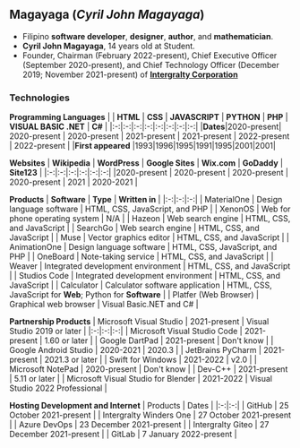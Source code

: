 ## Magayaga (_Cyril John Magayaga_)
* Filipino **software developer**, **designer**, **author**, and **mathematician**.
* **Cyril John Magayaga**, 14 years old at Student.
* Founder, Chairman (February 2022-present), Chief Executive Officer (September 2020-present), and Chief Technology Officer (December 2019; November 2021-present) of [**Intergralty Corporation**](https://github.com/intergralty)

### Technologies
**Programming Languages**
| | **HTML** | **CSS** | **JAVASCRIPT** | **PYTHON** | **PHP** | **VISUAL BASIC .NET** | **C#** |
|:-:|:-:|:-:|:-:|:-:|:-:|:-:|:-:|
|**Dates**|2020-present| 2020-present | 2020-present | 2021-present | 2021-present | 2022-present | 2022-present |
|**First appeared** |1993|1996|1995|1991|1995|2001|2001|

**Websites**
| **Wikipedia** | **WordPress** | **Google Sites** | **Wix.com** | **GoDaddy** | **Site123** |
|:-:|:-:|:-:|:-:|:-:|:-:|
|2020-present | 2020-present | 2020-present | 2020-present | 2021 | 2020-2021 |

**Products**
| **Software** | **Type** | **Written in** | 
|:-:|:-:|:-:|
| MaterialOne | Design language software | HTML, CSS, JavaScript, and PHP |
| XenonOS | Web for phone operating system | N/A | 
| Hazeon | Web search engine | HTML, CSS, and JavaScript |
| SearchGo | Web search engine | HTML, CSS, and JavaScript |
| Muse | Vector graphics editor | HTML, CSS, and JavaScript |
| AnimationOne | Design language software | HTML, CSS, JavaScript, and PHP |
| OneBoard | Note-taking service | HTML, CSS, and JavaScript |
| Weaver | Integrated development environment | HTML, CSS, and JavaScript |
| Studios Code | Integrated development environment | HTML, CSS, and JavaScript |
| Calculator | Calculator software application | HTML, CSS, JavaScript for **Web**; Python for **Software** |
| Platfer (Web Browser) | Graphical web browser | Visual Basic.NET and C# |

**Partnership Products**
| Microsoft Visual Studio | 2021-present | Visual Studio 2019 or later |
|:-:|:-:|:-:|
| Microsoft Visual Studio Code | 2021-present | 1.60 or later |
| Google DartPad | 2021-present | Don't know |
| Google Android Studio | 2020-2021 | 2020.3 |
| JetBrains PyCharm | 2021-present | 2021.3 or later |
| Swift for Windows | 2021-2022 | v2.0 |
| Microsoft NotePad | 2020-present | Don't know |
| Dev-C++ | 2021-present | 5.11 or later |
| Microsoft Visual Studio for Blender | 2021-2022 | Visual Studio 2022 Professional |

**Hosting Development and Internet**
| Products | Dates |
|:-:|:-:|
| GitHub | 25 October 2021-present |
| Intergralty Winders One | 27 October 2021-present |
| Azure DevOps | 23 December 2021-present |
| Intergralty Giteo | 27 December 2021-present |
| GitLab | 7 January 2022-present |
